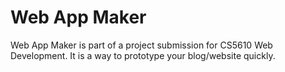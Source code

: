 # Web App Maker

Web App Maker is part of a project submission for CS5610 Web Development. It is a way to prototype your blog/website quickly.

